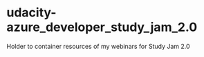 # udacity-azure_developer_study_jam_2.0
Holder to container resources of my webinars for Study Jam 2.0
